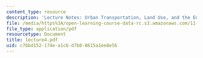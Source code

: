 ```yaml
---
content_type: resource
description: 'Lecture Notes: Urban Transportation, Land Use, and the Environment'
file: /media/https%3A/open-learning-course-data-rc.s3.amazonaws.com/11-943j-urban-transportation-land-use-and-the-environment-spring-2002/c7bbd152174ea1cbd7b08615a1ee8e56_lecture4.pdf
file_type: application/pdf
resourcetype: Document
title: lecture4.pdf
uid: c7bbd152-174e-a1cb-d7b0-8615a1ee8e56
---
```

